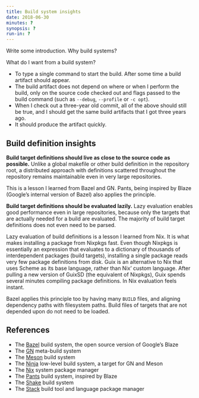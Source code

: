```yaml
---
title: Build system insights
date: 2018-06-30
minutes: ?
synopsis: ?
run-in: ?
---
```


Write some introduction.
Why build systems?

What do I want from a build system?

 * To type a single command to start the build.
   After some time a build artifact should appear.
 * The build artifact does not depend on where or when I perform the build,
   only on the source code checked out
   and flags passed to the build command (such as `--debug`, `--profile` or `-c opt`).
 * When I check out a three-year old commit,
   all of the above should still be true,
   and I should get the same build artifacts that I got three years ago.
 * It should produce the artifact quickly.

Build definition insights
-------------------------

**Build target definitions should live as close to the source code as possible.**
Unlike a global makefile or other build definition in the repository root,
a distributed approach with definitions scattered throughout the repository
remains maintainable even in very large repositories. 

This is a lesson I learned from Bazel and GN. Pants, being inspired by Blaze
(Google’s internal version of Bazel) also applies the principle.

**Build target definitions should be evaluated lazily.**
Lazy evaluation enables good performance even in large repositories,
because only the targets that are actually needed for a build are evaluated.
The majority of build target definitions does not even need to be parsed.

Lazy evaluation of build definitions is a lesson I learned from Nix.
It is what makes installing a package from Nixpkgs fast.
Even though Nixpkgs is essentially an expression that evaluates
to a dictionary of thousands of interdependent packages (build targets),
installing a single package reads very few package definitions from disk.
Guix is an alternative to Nix that uses Scheme as its base language,
rather than Nix’ custom language.
After pulling a new version of GuixSD (the equivalent of Nixpkgs),
Guix spends several minutes compiling package definitions.
In Nix evaluation feels instant.

Bazel applies this principle too by having many `BUILD` files,
and aligning dependency paths with filesystem paths.
Build files of targets that are not depended upon do not need to be loaded.

References
----------

 * The [Bazel][bazel] build system, the open source version of Google’s Blaze
 * The [GN][gn] meta-build system
 * The [Meson][meson] build system
 * The [Ninja][ninja] low-level build system, a target for GN and Meson
 * The [Nix][nix] system package manager
 * The [Pants][pants] build system, inspired by Blaze
 * The [Shake][shake] build system
 * The [Stack][stack] build tool and language package manager

[bazel]:  https://bazel.build/
[gn]:     https://chromium.googlesource.com/chromium/src/+/master/tools/gn/README.md
[hickey]: https://github.com/tallesl/Rich-Hickey-fanclub
[meson]:  https://mesonbuild.com/
[ninja]:  https://ninja-build.org/
[nix]:    https://nixos.org/nix/
[pants]:  https://www.pantsbuild.org/
[repro]:  https://reproducible-builds.org/
[shake]:  https://shakebuild.com/
[stack]:  https://haskellstack.org/
